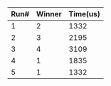 
|Run#|Winner|Time(us)|
|----|-------|--------|
|1|2|1332|
|2|3|2195|
|3|4|3109|
|4|1|1835|
|5|1|1332|
